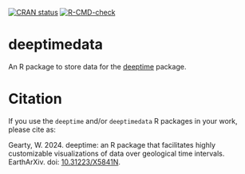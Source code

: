 <!-- badges: start -->
[![CRAN status](https://www.r-pkg.org/badges/version/deeptimedata)](https://CRAN.R-project.org/package=deeptimedata)
[![R-CMD-check](https://github.com/willgearty/deeptimedata/actions/workflows/R-CMD-check.yaml/badge.svg)](https://github.com/willgearty/deeptimedata/actions/workflows/R-CMD-check.yaml)
<!-- badges: end -->

# deeptimedata
An R package to store data for the [deeptime](https://williamgearty.com/deeptime) package.

# Citation

If you use the `deeptime` and/or `deeptimedata` R packages in your work, please cite as:

Gearty, W. 2024. deeptime: an R package that facilitates highly customizable visualizations of data over geological time intervals. EarthArXiv. doi: [10.31223/X5841N](https://doi.org/10.31223/X5841N).
